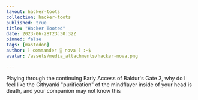 ```yaml
---
layout: hacker-toots
collection: hacker-toots
published: true
title: "Hacker Tooted"
date: 2023-06-28T23:30:32Z
pinned: false
tags: [mastodon]
author: ⸸ commander ░ nova ⸸ :~$
avatar: /assets/media_attachments/hacker-nova.png

---
```


<p>Playing through the continuing Early Access of Baldur&#39;s Gate 3, why do I feel like the Githyanki &quot;purification&quot; of the mindflayer inside of your head is death, and your companion may not know this</p>


